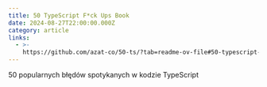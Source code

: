 ```yaml
---
title: 50 TypeScript F*ck Ups Book
date: 2024-08-27T22:00:00.000Z
category: article
links:
  - >-
    https://github.com/azat-co/50-ts/?tab=readme-ov-file#50-typescript-fck-ups-book
---
```


50 popularnych błędów spotykanych w kodzie TypeScript
